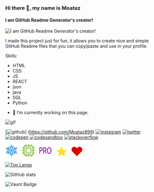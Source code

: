 ### Hi there 👋, my name is Moataz
#### I am GitHub Readme Generator's creator!
![I am GitHub Readme Generator's creator!](https://scontent-hbe1-2.cdninstagram.com/v/t51.2885-19/392930496_3573818402938139_7111301939179609835_n.jpg?stp=dst-jpg_s320x320&_nc_ht=scontent-hbe1-2.cdninstagram.com&_nc_cat=111&_nc_ohc=aoJqtaWMzU4Ab4y1VUL&edm=AOQ1c0wBAAAA&ccb=7-5&oh=00_AfBuPEMF9uBERetyLWY4sLZI5-BLdWaSXLU4co1e7w6dDg&oe=66288B91&_nc_sid=8b3546)

I made this project just for fun, it allows you to create nice and simple GitHub Readme files that you can copy/paste and use in your profile.

Skills:
* HTML
* CSS
* JS
* REACT
* json  
* java
* SQL
* Python 

- 🔭 I’m currently working on this page.
 
<img src="https://media3.giphy.com/media/PjJ1cLHqLEveXysGDB/giphy.webp?cid=790b7611c994p47lst52bs939fni9cq10j0kzd90nlpuamvt&ep=v1_gifs_search&rid=giphy.webp&ct=g" wdith="400" height="200" alt="gif"/>

[<img src='https://cdn.jsdelivr.net/npm/simple-icons@3.0.1/icons/github.svg' alt='github' height='40'>] (https://github.com/Moataz899) [<img src='https://cdn.jsdelivr.net/npm/simple-icons@3.0.1/icons/instagram.svg' alt='instagram' height='40'>](https://www.instagram.com/moataz_dahy/)  [<img src='https://cdn.jsdelivr.net/npm/simple-icons@3.0.1/icons/twitter.svg' alt='twitter' height='40'>](https://twitter.com/MoatazDahy)  [<img src='https://cdn.jsdelivr.net/npm/simple-icons@3.0.1/icons/codepen.svg' alt='codepen' height='40'>](https://codepen.io/inhy)  [<img src='https://cdn.jsdelivr.net/npm/simple-icons@3.0.1/icons/codesandbox.svg' alt='codesandbox' height='40'>](https://codesandbox.io/u/inhy)  [<img src='https://cdn.jsdelivr.net/npm/simple-icons@3.0.1/icons/stackoverflow.svg' alt='stackoverflow' height='40'>](https://stackoverflow.com/users/inhy)  

<a href='https://archiveprogram.github.com/'><img src='https://raw.githubusercontent.com/acervenky/animated-github-badges/master/assets/acbadge.gif' width='40' height='40'></a> <a href='https://docs.github.com/en/developers'><img src='https://raw.githubusercontent.com/acervenky/animated-github-badges/master/assets/devbadge.gif' width='40' height='40'></a> <a href='https://github.com/pricing'><img src='https://raw.githubusercontent.com/acervenky/animated-github-badges/master/assets/pro.gif' width='40' height='40'></a> <a href='https://stars.github.com/'><img src='https://raw.githubusercontent.com/acervenky/animated-github-badges/master/assets/starbadge.gif' width='35' height='35'></a> <a href='https://docs.github.com/en/github/supporting-the-open-source-community-with-github-sponsors'><img src='https://raw.githubusercontent.com/acervenky/animated-github-badges/master/assets/sponsorbadge.gif' width='35' height='35'></a> 
 

[![Top Langs](https://github-readme-stats.vercel.app/api/top-langs/?username=Moataz899)](https://github.com/anuraghazra/github-readme-stats)

![GitHub stats](https://github-readme-stats.vercel.app/api?username=Moataz899&show_icons=true)  

![Vaunt Badge](https://api.vaunt.dev/v1/github/entities/Moataz899/contributions?format=svg&private=false) 






